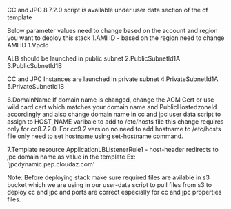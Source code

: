 CC and JPC 8.7.2.0 script is available under user data section of the cf template

Below parameter values need to change based on the account and region you want to deploy this stack
1.AMI ID - based on the region need to change AMI ID
1.VpcId

ALB should be launched in public subnet
2.PublicSubnetId1A
3.PublicSubnetId1B

CC and JPC Instances are launched in private subnet
4.PrivateSubnetId1A
5.PrivateSubnetId1B

6.DomainName
If domain name is changed, change the ACM Cert or use wild card cert which matches your domain name and PublicHostedzoneId accordingly
and also change domain name in cc and jpc user data script to assign to HOST_NAME varibale to add to /etc/hosts file 
this change requires only for cc8.7.2.0. For cc9.2 version no need to add hostname to /etc/hosts file 
only need to set hostname using set-hostname command.

7.Template resource ApplicationLBListenerRule1 - host-header redirects to jpc domain name as value in the template
Ex: 'jpcdynamic.pep.cloudaz.com'

Note: Before deploying stack make sure required files are avilable in s3 bucket which we are using in our user-data script to pull files from s3 to deploy cc and jpc and ports are correct especially for cc and jpc properties files.
